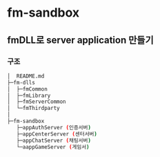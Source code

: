 # fm-sandbox

## fmDLL로 server application 만들기


### 구조

```sh
│  README.md
├─fm-dlls
│  ├─fmCommon
│  ├─fmLibrary
│  ├─fmServerCommon
│  └─fmThirdparty
│
├─fm-sandbox
   ├─appAuthServer (인증서버)
   ├─appCenterServer (센터서버)
   ├─appChatServer (채팅서버)
   └─aappGameServer (게임서)

```
